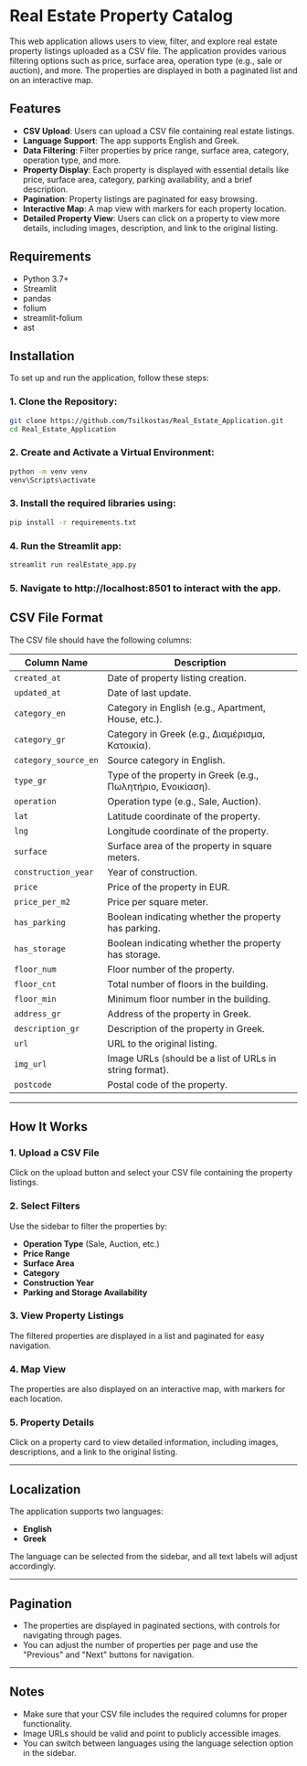 # Real Estate Property Catalog

This web application allows users to view, filter, and explore real estate property listings uploaded as a CSV file. The application provides various filtering options such as price, surface area, operation type (e.g., sale or auction), and more. The properties are displayed in both a paginated list and on an interactive map.

## Features

- **CSV Upload**: Users can upload a CSV file containing real estate listings.
- **Language Support**: The app supports English and Greek.
- **Data Filtering**: Filter properties by price range, surface area, category, operation type, and more.
- **Property Display**: Each property is displayed with essential details like price, surface area, category, parking availability, and a brief description.
- **Pagination**: Property listings are paginated for easy browsing.
- **Interactive Map**: A map view with markers for each property location.
- **Detailed Property View**: Users can click on a property to view more details, including images, description, and link to the original listing.

## Requirements

- Python 3.7+
- Streamlit
- pandas
- folium
- streamlit-folium
- ast

## Installation

To set up and run the application, follow these steps:

### 1. Clone the Repository:
```bash
git clone https://github.com/Tsilkostas/Real_Estate_Application.git
cd Real_Estate_Application
```

### 2. Create and Activate a Virtual Environment:
```bash
python -m venv venv
venv\Scripts\activate
```

### 3. Install the required libraries using:

```bash
pip install -r requirements.txt
```

### 4. Run the Streamlit app:
```bash
streamlit run realEstate_app.py
```

### 5. Navigate to http://localhost:8501 to interact with the app.

## CSV File Format
The CSV file should have the following columns:

| Column Name         | Description |
|---------------------|-------------|
| `created_at`       | Date of property listing creation. |
| `updated_at`       | Date of last update. |
| `category_en`      | Category in English (e.g., Apartment, House, etc.). |
| `category_gr`      | Category in Greek (e.g., Διαμέρισμα, Κατοικία). |
| `category_source_en` | Source category in English. |
| `type_gr`         | Type of the property in Greek (e.g., Πωλητήριο, Ενοικίαση). |
| `operation`        | Operation type (e.g., Sale, Auction). |
| `lat`             | Latitude coordinate of the property. |
| `lng`             | Longitude coordinate of the property. |
| `surface`         | Surface area of the property in square meters. |
| `construction_year` | Year of construction. |
| `price`           | Price of the property in EUR. |
| `price_per_m2`    | Price per square meter. |
| `has_parking`     | Boolean indicating whether the property has parking. |
| `has_storage`     | Boolean indicating whether the property has storage. |
| `floor_num`       | Floor number of the property. |
| `floor_cnt`       | Total number of floors in the building. |
| `floor_min`       | Minimum floor number in the building. |
| `address_gr`      | Address of the property in Greek. |
| `description_gr`  | Description of the property in Greek. |
| `url`            | URL to the original listing. |
| `img_url`        | Image URLs (should be a list of URLs in string format). |
| `postcode`       | Postal code of the property. |

---


## How It Works

### 1. Upload a CSV File  
Click on the upload button and select your CSV file containing the property listings.

### 2. Select Filters  
Use the sidebar to filter the properties by:
- **Operation Type** (Sale, Auction, etc.)
- **Price Range**
- **Surface Area**
- **Category**
- **Construction Year**
- **Parking and Storage Availability**

### 3. View Property Listings  
The filtered properties are displayed in a list and paginated for easy navigation.

### 4. Map View  
The properties are also displayed on an interactive map, with markers for each location.

### 5. Property Details  
Click on a property card to view detailed information, including images, descriptions, and a link to the original listing.

---

## Localization

The application supports two languages:
- **English**
- **Greek**  

The language can be selected from the sidebar, and all text labels will adjust accordingly.

---

## Pagination

- The properties are displayed in paginated sections, with controls for navigating through pages.  
- You can adjust the number of properties per page and use the "Previous" and "Next" buttons for navigation.

---

## Notes

- Make sure that your CSV file includes the required columns for proper functionality.  
- Image URLs should be valid and point to publicly accessible images.  
- You can switch between languages using the language selection option in the sidebar.